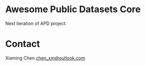 # Awesome Public Datasets Core

Next iteration of APD project.

# Contact

Xiaming Chen <chen_xm@outlook.com>

